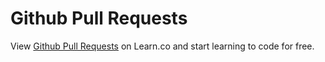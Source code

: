 # Github Pull Requests
<p class='util--hide'>View <a href='https://learn.co/lessons/phrg-github-pull-request-basics'>Github Pull Requests</a> on Learn.co and start learning to code for free.</p>
